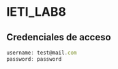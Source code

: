 # IETI_LAB8

## Credenciales de acceso

```javascript
username: test@mail.com
password: password
```
